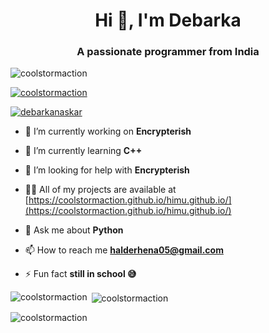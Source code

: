 <h1 align="center">Hi 👋, I'm Debarka</h1>
<h3 align="center">A passionate programmer from India</h3>

<p align="left"> <img src="https://komarev.com/ghpvc/?username=coolstormaction&label=Profile%20views&color=0e75b6&style=flat" alt="coolstormaction" /> </p>

<p align="left"> <a href="https://github.com/ryo-ma/github-profile-trophy"><img src="https://github-profile-trophy.vercel.app/?username=coolstormaction" alt="coolstormaction" /></a> </p>

<p align="left"> <a href="https://twitter.com/debarkanaskar" target="blank"><img src="https://img.shields.io/twitter/follow/debarkanaskar?logo=twitter&style=for-the-badge" alt="debarkanaskar" /></a> </p>

- 🔭 I’m currently working on **Encrypterish**

- 🌱 I’m currently learning **C++**

- 🤝 I’m looking for help with **Encrypterish**

- 👨‍💻 All of my projects are available at [https://coolstormaction.github.io/himu.github.io/](https://coolstormaction.github.io/himu.github.io/)

- 💬 Ask me about **Python**

- 📫 How to reach me **halderhena05@gmail.com**

- ⚡ Fun fact **still in school 😅**

<p><img align="left" src="https://github-readme-stats.vercel.app/api/top-langs?username=coolstormaction&show_icons=true&locale=en&layout=compact" alt="coolstormaction" /></p>

<p>&nbsp;<img align="center" src="https://github-readme-stats.vercel.app/api?username=coolstormaction&show_icons=true&locale=en" alt="coolstormaction" /></p>

<p><img align="center" src="https://github-readme-streak-stats.herokuapp.com/?user=coolstormaction&" alt="coolstormaction" /></p>
